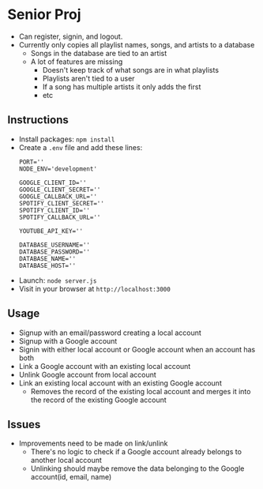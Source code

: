 
# Senior Proj
- Can register, signin, and logout.
- Currently only copies all playlist names, songs, and artists to a database
	- Songs in the database are tied to an artist
	- A lot of features are missing
		- Doesn't keep track of what songs are in what playlists
		- Playlists aren't tied to a user
		- If a song has multiple artists it only adds the first
		- etc

## Instructions
- Install packages: `npm install`
- Create a `.env` file and add these lines:
    ```
    PORT=''
    NODE_ENV='development'

    GOOGLE_CLIENT_ID=''
    GOOGLE_CLIENT_SECRET=''
    GOOGLE_CALLBACK_URL=''
    SPOTIFY_CLIENT_SECRET=''
    SPOTIFY_CLIENT_ID=''
    SPOTIFY_CALLBACK_URL=''

    YOUTUBE_API_KEY=''

    DATABASE_USERNAME=''
    DATABASE_PASSWORD=''
    DATABASE_NAME=''
    DATABASE_HOST=''
    ```
- Launch: `node server.js`
- Visit in your browser at `http://localhost:3000`

## Usage

- Signup with an email/password creating a local account
- Signup with a Google account
- Signin with either local account or Google account when an account has both
- Link a Google account with an existing local account
- Unlink Google account from local account
- Link an existing local account with an existing Google account
    - Removes the record of the existing local account and merges it into the record of the existing Google account


## Issues

- Improvements need to be made on link/unlink
    - There's no logic to check if a Google account already belongs to another local account
    - Unlinking should maybe remove the data belonging to the Google account(id, email, name)
